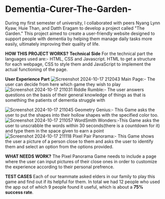 # Dementia-Curer-The-Garden-
During my first semester of university, I collaborated with peers Nyang Lynn Kyaw, Huie Than, and Datth Eragam to develop a project called "The Garden." This project aimed to create a user-friendly website designed to support people with dementia by helping them manage daily tasks more easily, ultimately improving their quality of life.

**HOW THIS PROJECT WORKS?**
**Technical Side**
 For the technical part the languages used are:- HTML, CSS and Javascript. HTML to get a structure for each webpage, CSS to style them andd JavaScript to implement the actual functioning of the page.

 **User Experience Part** 
![Screenshot 2024-10-17 212043](https://github.com/user-attachments/assets/3fe0ee6f-1030-41ec-9329-78d31bda4b48)
Main Page:- The user can decide from here which game they wish to play
![Screenshot 2024-10-17 211031](https://github.com/user-attachments/assets/2e08ee0f-44ab-4682-b814-637971f939a9)
Riddle Rumble:- The user answers questions on the basis of their general knowledge of things as that is something the patients of dementia struggle with

![Screenshot 2024-10-17 211045](https://github.com/user-attachments/assets/5af7e11c-c591-45c7-a10e-f5b103d3e2ff)
Geometry Genius:- This Game asks the user to put the shapes into their hollow shapes with the specified color too.
![Screenshot 2024-10-17 211057](https://github.com/user-attachments/assets/950d50ed-b751-4744-8e46-b8bf8871ef50)
WordSmith Wonders:-This Game asks the user to unscrabble the words within 30 seconds(there is a countdown for it) and type them in the space given to earn a point
![Screenshot 2024-10-17 211118](https://github.com/user-attachments/assets/1a6442ce-9b0d-4f79-a5c8-1a54fc615c8e)
Pixel Pair Panorama:- This Game shows the user a picture of a person close to them and asks the user to identify them and select an option from the options provided.

**WHAT NEEDS WORK?**
The Pixel Panorama Game needs to include a page where the user can input pictures of their close ones in order to customize the experience according to their personal prefrence.

**TEST CASES**
Each of our teammate asked elders in our family to play this game and find out if its helpful for them. In total we had 12 people who used the app out of which 9 people found it useful, which is about a **75% success rate**. 
